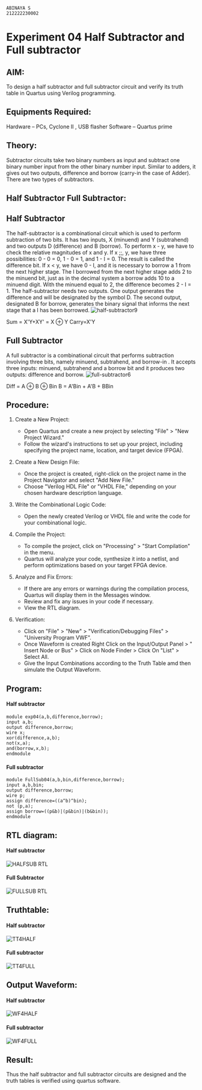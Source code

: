 ```
ABINAYA S
212222230002
```

# Experiment 04 Half Subtractor and Full subtractor
## AIM:
To design a half subtractor and full subtractor circuit and verify its truth table in Quartus using Verilog programming.

## Equipments Required:
 Hardware – PCs, Cyclone II , USB flasher
 Software – Quartus prime
## Theory:
Subtractor circuits take two binary numbers as input and subtract one binary number input from the other binary number input. Similar to adders, it gives out two outputs, difference and borrow (carry-in the case of Adder). There are two types of subtractors.

## Half Subtractor Full Subtractor:
## Half Subtractor
The half-subtractor is a combinational circuit which is used to perform subtraction of two bits. It has two inputs, X (minuend) and Y (subtrahend) and two outputs D (difference) and B (borrow). To perform x - y, we have to check the relative magnitudes of x and y. If x ;;, y, we have three possibilities: 0 - 0 = 0, 1 - 0 = 1, and 1 - I = 0. The result is called the difference bit. If x < y, we have 0 - I, and it is necessary to borrow a 1 from the next higher stage. The I borrowed from the next higher stage adds 2 to the minuend bit, just as in the decimal system a borrow adds 10 to a minuend digit. With the minuend equal to 2, the difference becomes 2 - I = 1. The half-subtractor needs two outputs. One output generates the difference and will be designated by the symbol D. The second output, designated B for borrow, generates the binary signal that informs the next stage that a I has been borrowed.
![half-subtractor9](https://user-images.githubusercontent.com/36288975/166112538-58c3bc7c-ee5d-4e6a-ac8d-8e8328efe27a.png)


Sum = X'Y+XY' = X ⊕ Y
Carry=X'Y

## Full Subtractor
A full subtractor is a combinational circuit that performs subtraction involving three bits, namely minuend, subtrahend, and borrow-in . It accepts three inputs: minuend, subtrahend and a borrow bit and it produces two outputs: difference and borrow. 
![full-subtractor6](https://user-images.githubusercontent.com/36288975/166112541-24c68359-3de8-4674-ae22-8272ffc385ed.png)


Diff = A ⊕ B ⊕ Bin B = A'Bin + A'B + BBin

## Procedure:
1. Create a New Project:
   - Open Quartus and create a new project by selecting "File" > "New Project Wizard."
   - Follow the wizard's instructions to set up your project, including specifying the project name, location, and target device (FPGA).

2. Create a New Design File:
   - Once the project is created, right-click on the project name in the Project Navigator and select "Add New File."
   - Choose "Verilog HDL File" or "VHDL File," depending on your chosen hardware description language.

3. Write the Combinational Logic Code:
   - Open the newly created Verilog or VHDL file and write the code for your combinational logic.
     
4. Compile the Project:
   - To compile the project, click on "Processing" > "Start Compilation" in the menu.
   - Quartus will analyze your code, synthesize it into a netlist, and perform optimizations based on your target FPGA device.

5. Analyze and Fix Errors:
   - If there are any errors or warnings during the compilation process, Quartus will display them in the Messages window.
   - Review and fix any issues in your code if necessary.
   - View the RTL diagram.

6. Verification:
   - Click on "File" > "New" > "Verification/Debugging Files" > "University Program VWF".
   - Once Waveform is created Right Click on the Input/Output Panel > " Insert Node or Bus" > Click on Node Finder > Click On "List" > Select All.
   - Give the Input Combinations according to the Truth Table amd then simulate the Output Waveform.




## Program:
#### Half subtractor
```
module exp04(a,b,difference,borrow);
input a,b;
output difference,borrow;
wire x;
xor(difference,a,b);
not(x,a);
and(borrow,x,b);
endmodule 
```
#### Full subtractor
```
module FullSub04(a,b,bin,difference,borrow);
input a,b,bin;
output difference,borrow;
wire p;
assign difference=((a^b)^bin);
not (p,a);
assign borrow=((p&b)|(p&bin)|(b&bin));
endmodule
```
##  RTL diagram:
#### Half subtractor
![HALFSUB RTL](https://github.com/abinayasangeetha/Experiment--03-Half-Subtractor-and-Full-subtractor/assets/119393675/409d5bb1-e09e-4b4c-baa6-a7244e933ef7)
#### Full Subtractor
![FULLSUB RTL](https://github.com/abinayasangeetha/Experiment--03-Half-Subtractor-and-Full-subtractor/assets/119393675/130bdbbb-e7fd-46f4-a3c2-7f96540d6628)
## Truthtable:
#### Half subtractor

![TT4HALF](https://github.com/abinayasangeetha/Experiment--03-Half-Subtractor-and-Full-subtractor/assets/119393675/e07335cf-604f-4355-86fe-85bd3f351987)

#### Full subtractor
![TT4FULL](https://github.com/abinayasangeetha/Experiment--03-Half-Subtractor-and-Full-subtractor/assets/119393675/7b86e4b2-48f5-48f0-b5f8-df7c72626ba3)


## Output Waveform:
#### Half subtractor

![WF4HALF](https://github.com/abinayasangeetha/Experiment--03-Half-Subtractor-and-Full-subtractor/assets/119393675/ef107e51-c4f8-402f-9300-cd08b4d20f3f)

#### Full subtractor

![WF4FULL](https://github.com/abinayasangeetha/Experiment--03-Half-Subtractor-and-Full-subtractor/assets/119393675/0b462c71-376b-4f34-b85a-0f32674d5171)

## Result:
Thus the half subtractor and full subtractor circuits are designed and the truth tables is verified using quartus software.
